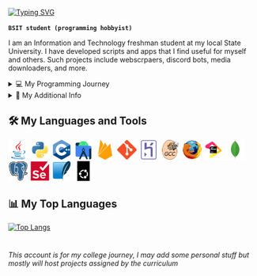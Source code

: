 [![Typing SVG](https://readme-typing-svg.demolab.com?font=Fira+Code&size=25&pause=1000&color=1EF74B&center=true&vCenter=true&random=false&width=435&lines=Welcome+to+Jamberu's+Profile)](https://git.io/typing-svg)



**`BSIT student (programming hobbyist)`**

  I am an Information and Technology freshman student at my local State University. I have developed scripts and apps that I find useful for myself and others. Such projects include webscrpaers, discord bots, media downloaders, and more.

<details>
   <summary> 💻 My Programming Journey </summary>

> I have prior experience with programming before entering college. I started around 10th grade (year 2020) right at the start of the pandemic. I then dabbled into Discord and met a friend who develops discord bots and thought that I should also try doing that for fun. I looked into it and fell down the rabbit hole. Here and there, I develop bots that have their own niche and whatnot and this is where I discovered databases and utilized them for my bots. With my bots being set, I published them for the public to use. Some were invited to 10 or so guilds, others were not. I got bored in maintaining them and dropped everything off and quit programming as a whole after some months. After almost 2 years, I came back and looked outside the realm of Discord and did my own stuff. I developed projects that scrapes the web and such, found tools that can help me with my day to day, and more. Then I also got bored and quit after some weeks. Right at the end of high school, I thought to myself that maybe I should return and pursue programming as my career and not just a hobby. Now, I am studying Information and Technology with hopes of making this fleeting thought I had come to life. Whilst my current journey in my course is somewhat disappointing, I still have my hopes up in the upcoming years. 

</details>  

<details>
   <summary> 🧑 My Additional Info </summary>

- I am currently 18 years old
- I like R&B music, some rap, home, and soul
- I like cats and dogs, but mainly cats
- <details>
      <summary> I play games </summary>
    
    Online:
    - Honkai: Star Rail
    - Genshin Impact
    - Mobile Legends
      
    Offline:
    - Yakuza Series
    - Dead Cells
    - Pokemon
    - Risk of Rain
    - Persona Series
    - Astral Chain
    - Neon White
      </details>
</details>  


## 🛠️ My Languages and Tools
  
<p align='left'>
  <img alt="Java" src="https://github.com/devicons/devicon/blob/master/icons/java/java-original.svg" width=40 height=40>
  <img alt="Python" src="https://github.com/devicons/devicon/blob/master/icons/python/python-original.svg" width=40 height=40>
  <img alt="C++" src="https://github.com/devicons/devicon/blob/master/icons/cplusplus/cplusplus-original.svg" width=40 height=40>
  <img alt="Android Studio" src="https://github.com/devicons/devicon/blob/master/icons/androidstudio/androidstudio-original.svg" width=40 height=40>
  <img alt="Firebase" src="https://github.com/devicons/devicon/blob/master/icons/firebase/firebase-plain.svg" width=40 height=40>
  <img alt="Git" src="https://github.com/devicons/devicon/blob/master/icons/git/git-original.svg" width=40 height=40>
  <img alt="Heroku" src="https://github.com/devicons/devicon/blob/master/icons/heroku/heroku-original.svg" width=40 height=40>
  <img alt="GCC" src="https://github.com/devicons/devicon/blob/master/icons/gcc/gcc-original.svg" width=40 height=40>
  <img alt="Firefox" src="https://github.com/devicons/devicon/blob/master/icons/firefox/firefox-original.svg" width=40 height=40>
  <img alt="Jetbrains" src="https://github.com/devicons/devicon/blob/master/icons/jetbrains/jetbrains-original.svg" width=40 height=40>
  <img alt="MongoDB" src="https://github.com/devicons/devicon/blob/master/icons/mongodb/mongodb-original.svg" width=40 height=40>
  <img alt="Postgres" src="https://github.com/devicons/devicon/blob/master/icons/postgresql/postgresql-original.svg" width=40 height=40>
  <img alt="Selenium" src="https://github.com/devicons/devicon/blob/master/icons/selenium/selenium-original.svg" width=40 height=40>
  <img alt="SQLite" src="https://github.com/devicons/devicon/blob/master/icons/sqlite/sqlite-original.svg" width=40 height=40>
  <img alt="Ubuntu" src="https://github.com/devicons/devicon/blob/master/icons/ubuntu/ubuntu-plain.svg" width=40 height=40>
</p>

## 📊 My Top Languages

[![Top Langs](https://github-readme-stats-git-masterrstaa-rickstaa.vercel.app/api/top-langs/?username=jamberu&theme=dracula)](https://github.com/anuraghazra/github-readme-stats)


#
*This account is for my college journey, I may add some personal stuff but mostly will host projects assigned by the curriculum*


